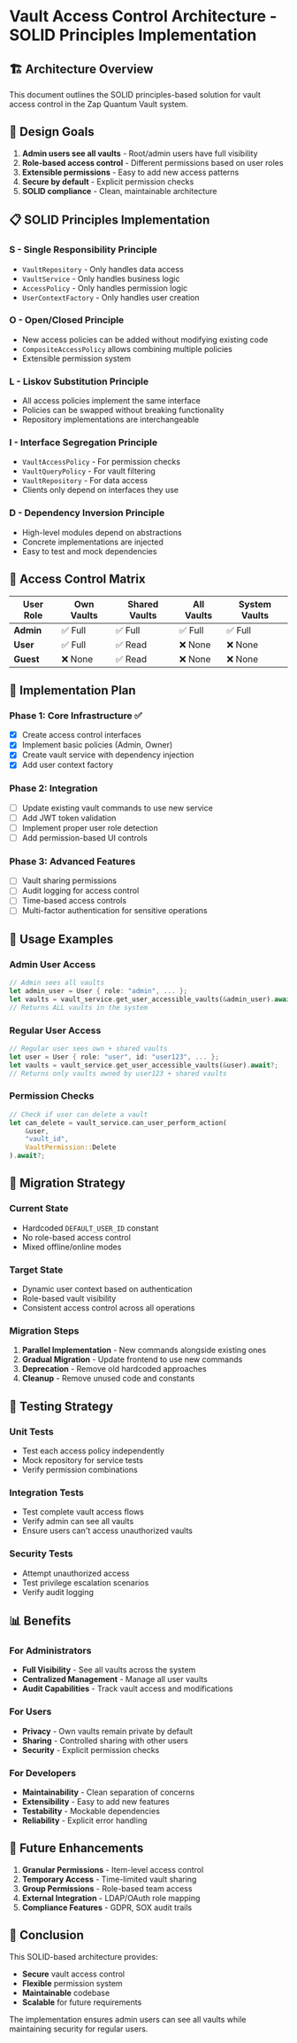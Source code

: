 # Vault Access Control Architecture - SOLID Principles Implementation

## 🏗️ Architecture Overview

This document outlines the SOLID principles-based solution for vault access control in the Zap Quantum Vault system.

## 🎯 Design Goals

1. **Admin users see all vaults** - Root/admin users have full visibility
2. **Role-based access control** - Different permissions based on user roles
3. **Extensible permissions** - Easy to add new access patterns
4. **Secure by default** - Explicit permission checks
5. **SOLID compliance** - Clean, maintainable architecture

## 📋 SOLID Principles Implementation

### **S - Single Responsibility Principle**
- `VaultRepository` - Only handles data access
- `VaultService` - Only handles business logic
- `AccessPolicy` - Only handles permission logic
- `UserContextFactory` - Only handles user creation

### **O - Open/Closed Principle**
- New access policies can be added without modifying existing code
- `CompositeAccessPolicy` allows combining multiple policies
- Extensible permission system

### **L - Liskov Substitution Principle**
- All access policies implement the same interface
- Policies can be swapped without breaking functionality
- Repository implementations are interchangeable

### **I - Interface Segregation Principle**
- `VaultAccessPolicy` - For permission checks
- `VaultQueryPolicy` - For vault filtering
- `VaultRepository` - For data access
- Clients only depend on interfaces they use

### **D - Dependency Inversion Principle**
- High-level modules depend on abstractions
- Concrete implementations are injected
- Easy to test and mock dependencies

## 🔐 Access Control Matrix

| User Role | Own Vaults | Shared Vaults | All Vaults | System Vaults |
|-----------|------------|---------------|------------|---------------|
| **Admin** | ✅ Full    | ✅ Full       | ✅ Full    | ✅ Full       |
| **User**  | ✅ Full    | ✅ Read       | ❌ None    | ❌ None       |
| **Guest** | ❌ None    | ✅ Read       | ❌ None    | ❌ None       |

## 🚀 Implementation Plan

### Phase 1: Core Infrastructure ✅
- [x] Create access control interfaces
- [x] Implement basic policies (Admin, Owner)
- [x] Create vault service with dependency injection
- [x] Add user context factory

### Phase 2: Integration
- [ ] Update existing vault commands to use new service
- [ ] Add JWT token validation
- [ ] Implement proper user role detection
- [ ] Add permission-based UI controls

### Phase 3: Advanced Features
- [ ] Vault sharing permissions
- [ ] Audit logging for access control
- [ ] Time-based access controls
- [ ] Multi-factor authentication for sensitive operations

## 🔧 Usage Examples

### Admin User Access
```rust
// Admin sees all vaults
let admin_user = User { role: "admin", ... };
let vaults = vault_service.get_user_accessible_vaults(&admin_user).await?;
// Returns ALL vaults in the system
```

### Regular User Access
```rust
// Regular user sees own + shared vaults
let user = User { role: "user", id: "user123", ... };
let vaults = vault_service.get_user_accessible_vaults(&user).await?;
// Returns only vaults owned by user123 + shared vaults
```

### Permission Checks
```rust
// Check if user can delete a vault
let can_delete = vault_service.can_user_perform_action(
    &user, 
    "vault_id", 
    VaultPermission::Delete
).await?;
```

## 🔄 Migration Strategy

### Current State
- Hardcoded `DEFAULT_USER_ID` constant
- No role-based access control
- Mixed offline/online modes

### Target State
- Dynamic user context based on authentication
- Role-based vault visibility
- Consistent access control across all operations

### Migration Steps
1. **Parallel Implementation** - New commands alongside existing ones
2. **Gradual Migration** - Update frontend to use new commands
3. **Deprecation** - Remove old hardcoded approaches
4. **Cleanup** - Remove unused code and constants

## 🧪 Testing Strategy

### Unit Tests
- Test each access policy independently
- Mock repository for service tests
- Verify permission combinations

### Integration Tests
- Test complete vault access flows
- Verify admin can see all vaults
- Ensure users can't access unauthorized vaults

### Security Tests
- Attempt unauthorized access
- Test privilege escalation scenarios
- Verify audit logging

## 📊 Benefits

### For Administrators
- **Full Visibility** - See all vaults across the system
- **Centralized Management** - Manage all user vaults
- **Audit Capabilities** - Track vault access and modifications

### For Users
- **Privacy** - Own vaults remain private by default
- **Sharing** - Controlled sharing with other users
- **Security** - Explicit permission checks

### For Developers
- **Maintainability** - Clean separation of concerns
- **Extensibility** - Easy to add new features
- **Testability** - Mockable dependencies
- **Reliability** - Explicit error handling

## 🔮 Future Enhancements

1. **Granular Permissions** - Item-level access control
2. **Temporary Access** - Time-limited vault sharing
3. **Group Permissions** - Role-based team access
4. **External Integration** - LDAP/OAuth role mapping
5. **Compliance Features** - GDPR, SOX audit trails

## 🏁 Conclusion

This SOLID-based architecture provides:
- **Secure** vault access control
- **Flexible** permission system
- **Maintainable** codebase
- **Scalable** for future requirements

The implementation ensures admin users can see all vaults while maintaining security for regular users.
